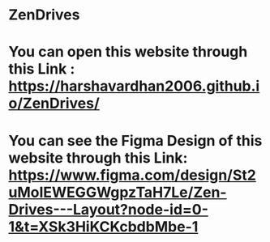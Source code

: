 # ZenDrives
# You can open this website through this Link : https://harshavardhan2006.github.io/ZenDrives/
# You can see the Figma Design of this website through this Link: https://www.figma.com/design/St2uMoIEWEGGWgpzTaH7Le/Zen-Drives---Layout?node-id=0-1&t=XSk3HiKCKcbdbMbe-1

